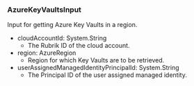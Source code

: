 ### AzureKeyVaultsInput
Input for getting Azure Key Vaults in a region.

- cloudAccountId: System.String
  - The Rubrik ID of the cloud account.
- region: AzureRegion
  - Region for which Key Vaults are to be retrieved.
- userAssignedManagedIdentityPrincipalId: System.String
  - The Principal ID of the user assigned managed identity.
